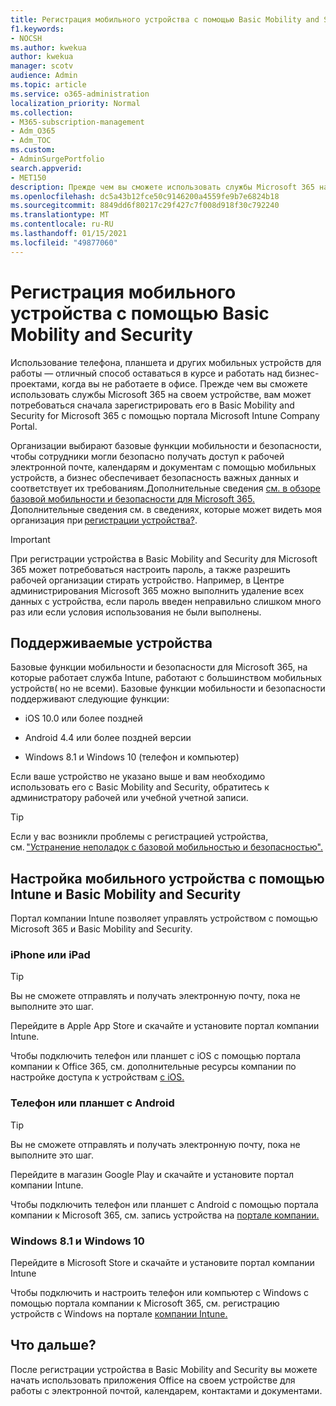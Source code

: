 ```yaml
---
title: Регистрация мобильного устройства с помощью Basic Mobility and Security
f1.keywords:
- NOCSH
ms.author: kwekua
author: kwekua
manager: scotv
audience: Admin
ms.topic: article
ms.service: o365-administration
localization_priority: Normal
ms.collection:
- M365-subscription-management
- Adm_O365
- Adm_TOC
ms.custom:
- AdminSurgePortfolio
search.appverid:
- MET150
description: Прежде чем вы сможете использовать службы Microsoft 365 на своем устройстве, вам может потребоваться сначала зарегистрировать его в Basic Mobility and Security для Microsoft 365.
ms.openlocfilehash: dc5a43b12fce50c9146200a4559fe9b7e6824b18
ms.sourcegitcommit: 8849dd6f80217c29f427c7f008d918f30c792240
ms.translationtype: MT
ms.contentlocale: ru-RU
ms.lasthandoff: 01/15/2021
ms.locfileid: "49877060"
---
```

# <a name="enroll-your-mobile-device-using-basic-mobility-and-security"></a>Регистрация мобильного устройства с помощью Basic Mobility and Security

Использование телефона, планшета и других мобильных устройств для работы — отличный способ оставаться в курсе и работать над бизнес-проектами, когда вы не работаете в офисе. Прежде чем вы сможете использовать службы Microsoft 365 на своем устройстве, вам может потребоваться сначала зарегистрировать его в Basic Mobility and Security for Microsoft 365 с помощью портала Microsoft Intune Company Portal.

Организации выбирают базовые функции мобильности и безопасности, чтобы сотрудники могли безопасно получать доступ к рабочей электронной почте, календарям и документам с помощью мобильных устройств, а бизнес обеспечивает безопасность важных данных и соответствует их требованиям.Дополнительные сведения [см. в обзоре базовой мобильности и безопасности для Microsoft 365.](overview.md) Дополнительные сведения см. в сведениях, которые может видеть моя организация при [регистрации устройства?](https://docs.microsoft.com/intune-user-help/what-info-can-your-company-see-when-you-enroll-your-device-in-intune).

>[!IMPORTANT] 
>При регистрации устройства в Basic Mobility and Security для Microsoft 365 может потребоваться настроить пароль, а также разрешить рабочей организации стирать устройство. Например, в Центре администрирования Microsoft 365 можно выполнить удаление всех данных с устройства, если пароль введен неправильно слишком много раз или если условия использования не были выполнены.

## <a name="supported-devices"></a>Поддерживаемые устройства

Базовые функции мобильности и безопасности для Microsoft 365, на которые работает служба Intune, работают с большинством мобильных устройств( но не всеми). Базовые функции мобильности и безопасности поддерживают следующие функции:

- iOS 10.0 или более поздней

- Android 4.4 или более поздней версии

- Windows 8.1 и Windows 10 (телефон и компьютер)

Если ваше устройство не указано выше и вам необходимо использовать его с Basic Mobility and Security, обратитесь к администратору рабочей или учебной учетной записи.

>[!TIP]
>Если у вас возникли проблемы с регистрацией устройства, см. ["Устранение неполадок с базовой мобильностью и безопасностью".](/basic-mobility-security/troubleshoot.md)

## <a name="set-up-your-mobile-device-with-intune-and-basic-mobility-and-security"></a>Настройка мобильного устройства с помощью Intune и Basic Mobility and Security

Портал компании Intune позволяет управлять устройством с помощью Microsoft 365 и Basic Mobility and Security.

### <a name="iphone-or-ipad"></a>iPhone или iPad

>[!TIP]
>Вы не сможете отправлять и получать электронную почту, пока не выполните это шаг.

Перейдите в Apple App Store и скачайте и установите портал компании Intune.

Чтобы подключить телефон или планшет с iOS с помощью портала компании к Office 365, см. дополнительные ресурсы компании по настройке доступа к устройствам [с iOS.](https://go.microsoft.com/fwlink/?linkid=875316)

### <a name="android-phone-or-tablet"></a>Телефон или планшет с Android

>[!TIP]
>Вы не сможете отправлять и получать электронную почту, пока не выполните это шаг.

Перейдите в магазин Google Play и скачайте и установите портал компании Intune.

Чтобы подключить телефон или планшет с Android с помощью портала компании к Microsoft 365, см. запись устройства на [портале компании.](https://go.microsoft.com/fwlink/?linkid=875317)

### <a name="windows-81-and-windows-10"></a>Windows 8.1 и Windows 10

Перейдите в Microsoft Store и скачайте и установите портал компании Intune

Чтобы подключить и настроить телефон или компьютер с Windows с помощью портала компании к Microsoft 365, см. регистрацию устройств с Windows на портале [компании Intune.](https://docs.microsoft.com/intune-user-help/windows-enrollment-company-portal)

## <a name="whats-next"></a>Что дальше?

После регистрации устройства в Basic Mobility and Security вы можете начать использовать приложения Office на своем устройстве для работы с электронной почтой, календарем, контактами и документами.
